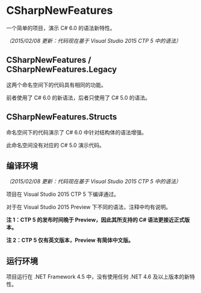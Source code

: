 CSharpNewFeatures
=================

一个简单的项目，演示 C# 6.0 的语法新特性。

*（2015/02/08 更新：代码现在基于 Visual Studio 2015 CTP 5 中的语法）*

CSharpNewFeatures / CSharpNewFeatures.Legacy
--------------------------------------------

这两个命名空间下的代码具有相同的功能。

前者使用了 C# 6.0 的新语法，后者只使用了 C# 5.0 的语法。

CSharpNewFeatures.Structs
-------------------------

命名空间下的代码演示了 C# 6.0 中针对结构体的语法增强。

此命名空间没有对应的 C# 5.0 演示代码。

编译环境
--------

*（2015/02/08 更新：代码现在基于 Visual Studio 2015 CTP 5 中的语法）*

项目在 Visual Studio 2015 CTP 5 下编译通过。

对于在 Visual Studio 2015 Preview 下不同的语法，注释中均有说明。

**注 1：CTP 5 的发布时间晚于 Preview，因此其所支持的 C# 语法更接近正式版本。**

**注 2：CTP 5 仅有英文版本，Preview 有简体中文版。**

运行环境
--------

项目运行在 .NET Framework 4.5 中，没有使用任何 .NET 4.6 及以上版本的新特性。

